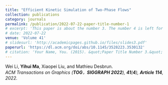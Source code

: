 ```yaml
---
title: "Efficient Kinetic Simulation of Two-Phase Flows"
collection: publications
category: journals
permalink: /publication/2022-07-22-paper-title-number-1
# excerpt: 'This paper is about the number 3. The number 4 is left for future work.'
# date: 2022-07-22
venue: 'Volume 41'
# slidesurl: 'http://academicpages.github.io/files/slides3.pdf'
paperurl: 'https://dl.acm.org/doi/abs/10.1145/3528223.3530132'
# citation: 'Your Name, You. (2015). &quot;Paper Title Number 3.&quot; <i>Journal 1</i>. 1(3).'
---
```


Wei Li, **Yihui Ma**, Xiaopei Liu, and Mathieu Desbrun.  
*ACM Transactions on Graphics (**TOG**，**SIGGRAPH 2022**), **41**(**4**), **Article 114**, 2022.*
